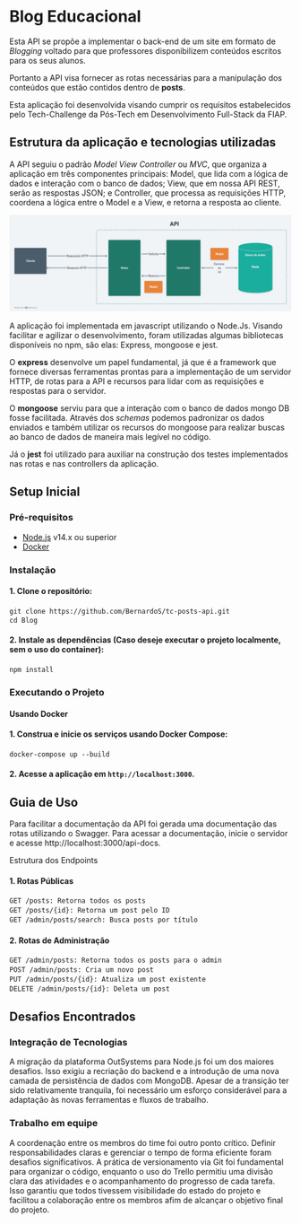 
# Blog Educacional

Esta API se propõe a implementar o back-end de um site em formato de *Blogging* voltado para que professores disponibilizem conteúdos escritos para os seus alunos. 

Portanto a API visa fornecer as rotas necessárias para a manipulação dos conteúdos que estão contidos dentro de **posts**.

Esta aplicação foi desenvolvida visando cumprir os requisitos estabelecidos pelo Tech-Challenge da Pós-Tech em Desenvolvimento Full-Stack da FIAP.


## Estrutura da aplicação e tecnologias utilizadas

A API seguiu o padrão *Model View Controller* ou *MVC*, que organiza a aplicação em três componentes principais: Model, que lida com a lógica de dados e interação com o banco de dados; View, que em nossa API REST, serão as respostas JSON; e Controller, que processa as requisições HTTP, coordena a lógica entre o Model e a View, e retorna a resposta ao cliente. 

![Diagrama da API](./Blog/assets/API.png)

A aplicação foi implementada em javascript utilizando o Node.Js. Visando facilitar e agilizar o desenvolvimento, foram utilizadas algumas bibliotecas disponíveis no npm, são elas: Express, mongoose e jest.

O **express** desenvolve um papel fundamental, já que é a framework que fornece diversas ferramentas prontas para a implementação de um servidor HTTP, de rotas para a API e recursos para lidar com as requisições e respostas para o servidor.

O **mongoose** serviu para que a interação com o banco de dados mongo DB fosse facilitada. Através dos *schemas* podemos padronizar os dados enviados e também utilizar os recursos do mongoose para realizar buscas ao banco de dados de maneira mais legível no código.

Já o **jest** foi utilizado para auxiliar na construção dos testes implementados nas rotas e nas controllers da aplicação.





## Setup Inicial


### Pré-requisitos

- [Node.js](https://nodejs.org/) v14.x ou superior
- [Docker](https://www.docker.com/get-started)

### Instalação

#### 1. Clone o repositório:

    git clone https://github.com/BernardoS/tc-posts-api.git
    cd Blog

#### 2. Instale as dependências (Caso deseje executar o projeto localmente, sem o uso do container):

    npm install

### Executando o Projeto

#### Usando Docker

#### 1. Construa e inicie os serviços usando Docker Compose:
    
    docker-compose up --build
    
#### 2. Acesse a aplicação em `http://localhost:3000`.



## Guia de Uso

Para facilitar a documentação da API foi gerada uma documentação das rotas utilizando o Swagger. Para acessar a documentação, inicie o servidor e acesse http://localhost:3000/api-docs.



Estrutura dos Endpoints

#### 1. Rotas Públicas
```sh
GET /posts: Retorna todos os posts
GET /posts/{id}: Retorna um post pelo ID
GET /admin/posts/search: Busca posts por título
```

#### 2. Rotas de Administração
```sh
GET /admin/posts: Retorna todos os posts para o admin
POST /admin/posts: Cria um novo post
PUT /admin/posts/{id}: Atualiza um post existente
DELETE /admin/posts/{id}: Deleta um post
```

## Desafios Encontrados

### Integração de Tecnologias

A migração da plataforma OutSystems para Node.js foi um dos maiores desafios. Isso exigiu a recriação do backend e a introdução de uma nova camada de persistência de dados com MongoDB. Apesar de a transição ter sido relativamente tranquila, foi necessário um esforço considerável para a adaptação às novas ferramentas e fluxos de trabalho.

### Trabalho em equipe

A coordenação entre os membros do time foi outro ponto crítico. Definir responsabilidades claras e gerenciar o tempo de forma eficiente foram desafios significativos. A prática de versionamento via Git foi fundamental para organizar o código, enquanto o uso do Trello permitiu uma divisão clara das atividades e o acompanhamento do progresso de cada tarefa. Isso garantiu que todos tivessem visibilidade do estado do projeto e facilitou a colaboração entre os membros afim de alcançar o objetivo final do projeto. 